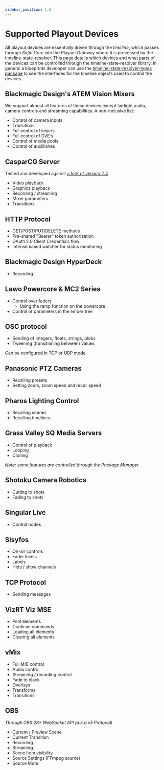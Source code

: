 ```yaml
---
sidebar_position: 1.5
---
```


# Supported Playout Devices

All playout devices are essentially driven through the _timeline_, which passes through _Sofie&nbsp;Core_ into the Playout Gateway where it is processed by the timeline-state-resolver. This page details which devices and what parts of the devices can be controlled through the timeline-state-resolver library. In general a blueprints developer can use the [timeline-state-resolver-types package](https://www.npmjs.com/package/timeline-state-resolver-types) to see the interfaces for the timeline objects used to control the devices.

## Blackmagic Design's ATEM Vision Mixers <a id="blackmagic-design-atem-vision-mixers"></a>

We support almost all features of these devices except fairlight audio, camera controls and streaming capabilities. A non-inclusive list:

- Control of camera inputs
- Transitions
- Full control of keyers
- Full control of DVE's
- Control of media pools
- Control of auxilliaries

## CasparCG&nbsp;Server<a id="casparcg"></a>

Tested and developed against [a fork of version 2.4](https://github.com/nrkno/sofie-casparcg-server)

- Video playback
- Graphics playback
- Recording / streaming
- Mixer parameters
- Transitions

## HTTP Protocol <a id="http-protocol"></a>

- GET/POST/PUT/DELETE methods
- Pre-shared "Bearer" token authorization
- OAuth 2.0 Client Credentials flow
- Interval based watcher for status monitoring

## Blackmagic Design HyperDeck <a id="blackmagic-design-hyperdeck"></a>

- Recording

## Lawo Powercore & MC2 Series <a id="lawo-powercore-and-mc2-series"></a>

- Control over faders
  - Using the ramp function on the powercore
- Control of parameters in the ember tree

## OSC protocol <a id="osc-protocol"></a>

- Sending of integers, floats, strings, blobs
- Tweening \(transitioning between\) values

Can be configured in TCP or UDP mode.

## Panasonic PTZ Cameras <a id="panasonic-ptz-cameras"></a>

- Recalling presets
- Setting zoom, zoom speed and recall speed

## Pharos Lighting Control <a id="pharos-lighting-control"></a>

- Recalling scenes
- Recalling timelines

## Grass Valley SQ Media Servers <a id="grass-valley-sq-media-servers"></a>

- Control of playback
- Looping
- Cloning

_Note: some features are controlled through the Package Manager_

## Shotoku Camera Robotics <a id="shotoku-camera-robotics"></a>

- Cutting to shots
- Fading to shots

## Singular Live <a id="singular-live"></a>

- Control nodes

## Sisyfos <a id="sisyfos"></a>

- On-air controls
- Fader levels
- Labels
- Hide / show channels

## TCP Protocol <a id="tcp-protocol"></a>

- Sending messages

## VizRT Viz MSE <a id="vizrt-viz-mse"></a>

- Pilot elements
- Continue commands
- Loading all elements
- Clearing all elements

## vMix <a id="vmix"></a>

- Full M/E control
- Audio control
- Streaming / recording control
- Fade to black
- Overlays
- Transforms
- Transitions

## OBS <a id="obs"></a>

_Through OBS 28+ WebSocket API (a.k.a v5 Protocol)_

- Current / Preview Scene
- Current Transition
- Recording
- Streaming
- Scene Item visibility
- Source Settings (FFmpeg source)
- Source Mute
